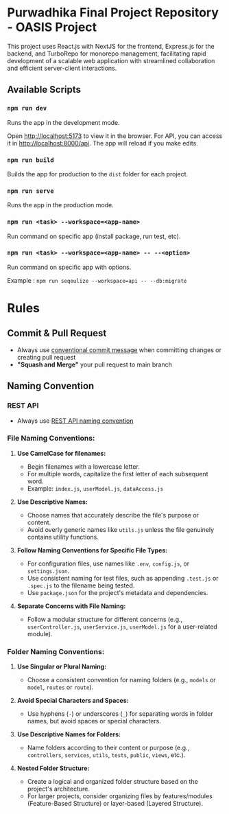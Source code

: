 # Purwadhika Final Project Repository - OASIS Project

This project uses React.js with NextJS for the frontend, Express.js for the backend, and TurboRepo for monorepo management, facilitating rapid development of a scalable web application with streamlined collaboration and efficient server-client interactions.

## Available Scripts

### `npm run dev`

Runs the app in the development mode.

Open [http://localhost:5173](http://localhost:5173) to view it in the browser. For API, you can access it in [http://localhost:8000/api](http://localhost:8000/api). The app will reload if you make edits.

### `npm run build`

Builds the app for production to the `dist` folder for each project.

### `npm run serve`

Runs the app in the production mode.

### `npm run <task> --workspace=<app-name>`

Run command on specific app (install package, run test, etc).

### `npm run <task> --workspace=<app-name> -- --<option>`

Run command on specific app with options.

Example : `npm run seqeulize --workspace=api -- --db:migrate`

# Rules

## Commit & Pull Request

-  Always use [conventional commit message](https://www.conventionalcommits.org/en/v1.0.0/) when committing changes or creating pull request
-  **"Squash and Merge"** your pull request to main branch

## Naming Convention

### REST API

-  Always use [REST API naming convention](https://restfulapi.net/resource-naming/)

### File Naming Conventions:

1. **Use CamelCase for filenames:**

   -  Begin filenames with a lowercase letter.
   -  For multiple words, capitalize the first letter of each subsequent word.
   -  Example: `index.js`, `userModel.js`, `dataAccess.js`

2. **Use Descriptive Names:**

   -  Choose names that accurately describe the file's purpose or content.
   -  Avoid overly generic names like `utils.js` unless the file genuinely contains utility functions.

3. **Follow Naming Conventions for Specific File Types:**

   -  For configuration files, use names like `.env`, `config.js`, or `settings.json`.
   -  Use consistent naming for test files, such as appending `.test.js` or `.spec.js` to the filename being tested.
   -  Use `package.json` for the project's metadata and dependencies.

4. **Separate Concerns with File Naming:**
   -  Follow a modular structure for different concerns (e.g., `userController.js`, `userService.js`, `userModel.js` for a user-related module).

### Folder Naming Conventions:

1. **Use Singular or Plural Naming:**

   -  Choose a consistent convention for naming folders (e.g., `models` or `model`, `routes` or `route`).

2. **Avoid Special Characters and Spaces:**

   -  Use hyphens (`-`) or underscores (`_`) for separating words in folder names, but avoid spaces or special characters.

3. **Use Descriptive Names for Folders:**

   -  Name folders according to their content or purpose (e.g., `controllers`, `services`, `utils`, `tests`, `public`, `views`, etc.).

4. **Nested Folder Structure:**
   -  Create a logical and organized folder structure based on the project's architecture.
   -  For larger projects, consider organizing files by features/modules (Feature-Based Structure) or layer-based (Layered Structure).
